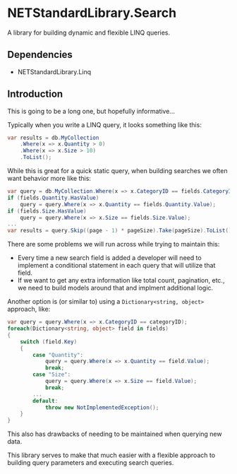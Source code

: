 # NETStandardLibrary.Search

A library for building dynamic and flexible LINQ queries.

## Dependencies

* NETStandardLibrary.Linq

## Introduction

This is going to be a long one, but hopefully informative...

Typically when you write a LINQ query, it looks something like this:

```c#
var results = db.MyCollection
    .Where(x => x.Quantity > 0)
    .Where(x => x.Size > 10)
    .ToList();
```

While this is great for a quick static query, when building searches we often want behavior more like this:

```c#
var query = db.MyCollection.Where(x => x.CategoryID == fields.CategoryID);
if (fields.Quantity.HasValue)
    query = query.Where(x => x.Quantity == fields.Quantity.Value);
if (fields.Size.HasValue)
    query = query.Where(x => x.Size == fields.Size.Value);
...
var results = query.Skip((page - 1) * pageSize).Take(pageSize).ToList();
```

There are some problems we will run across while trying to maintain this:

* Every time a new search field is added a developer will need to implement a conditional statement in each query that will utilize that field.
* If we want to get any extra information like total count, pagination, etc., we need to build models around that and implment additional logic.

Another option is (or similar to) using a `Dictionary<string, object>` approach, like:

```c#
var query = query.Where(x => x.CategoryID == categoryID);
foreach(Dictionary<string, object> field in fields)
{
    switch (field.Key)
    {
        case "Quantity":
            query = query.Where(x => x.Quantity == field.Value);
            break;
        case "Size":
            query = query.Where(x => x.Size == field.Value);
            break;
        ...
        default:
            throw new NotImplementedException();
    }
}
```

This also has drawbacks of needing to be maintained when querying new data.

This library serves to make that much easier with a flexible approach to building query parameters and executing search queries.
